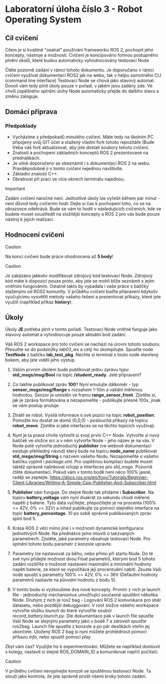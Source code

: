 # Laboratorní úloha číslo 3 - Robot Operating System

## Cíl cvičení 
Cílem je si kvalitně "osahat" používání frameworku ROS 2, pochopit jeho koncepty, nástroje a možnosti.
Cvičení je koncipováno formou postupného plnění úkolů, které budou automaticky vyhodnocovány testovací Node

Čtěte pozorně zadání v rámci tohoto dokumentu.
Je doporučeno v rámci cvičení využívat dokumentaci ROS2 jak na webu, tak v helpu samotného CLI (command line interface)
Testovací Node se chová jako stavový automat. Dovolí vám tedy plnit úkoly pouze v pořadí, v jakém jsou zadány zde. Ve chvíli úspěšného splnění úlohy Node automaticky přejde do dalšího stavu a změnu zaloguje.

## Domácí příprava

### Předpoklady

* Vycházíme z předpokadů minulého cvičení. Máte tedy na školním PC připojený svůj GIT účet a stažený vlastní fork tohoto repozitáře (Bude třeba váš fork aktualizovat, aby jste dostali soubory tohoto cvičení.
* Znalosti a pochopení základních konceptů ROS 2 prezentované na přednáškách.
* Je silně doporučeno se obeznámit i s dokumentací ROS 2 na webu. Pravděpodobně ji v tomto cvičení nejednou navštívíte.
* Základní znalosti C++.
* Obratnost při práci ve více oknech terminálu najednou.

> [!IMPORTANT]  
> Zadání cvičení náročné není. Jednotlivé úkoly lze vyřešit během pár minut - není důvod tedy cvičením hnát. Dejte si čas k pochopení toho, co se na obrazovce odehrává. Bude se vám to hodit v následujících cvičeních, kde se budete muset soustředit na složitější koncepty a ROS 2 pro vás bude pouze nástroj k jejich realizaci.

## Hodnocení cvičení

> [!CAUTION]
> Na konci cvičení bude práce ohodnocena až **5 body**!

> [!CAUTION]  
> Je zakázáno jakkoliv modifikovat zdrojový kód testovací Node. Zdrojový kód máte k dispozici pouze proto, aby jste se mohli blíže seznámit s jejím vnitřním fungováním. Ostatně takto by vypadala i vaše práce s balíčky staženými od ROS2 komunity. V průběhu cvičení buďte připraveni kdykoliv vyučujícímu vysvětlit metody vašeho řešení a prezentovat příkazy, které jste využili (například příkaz **history**).

## Úkoly

Úkoly **JE** potřeba plnit v tomto pořadí. Testovací Node vnitřně funguje jako stavový automat a vyhodnocuje pouze aktuální bod zadání.

Váš ROS 2 workspace pro toto cvičení se nachází na úrovni tohoto souboru. Přesuňte se do podsložky *lab03_ws* a celý ho zkompilujte. Spusťte node **TestNode** z balíčku **lab_test_pkg**. Nechte si terminál s touto node otevřený bokem, aby jste viděli jeho výstup.

1.  Vašim prvním úkolem bude publikovat jednu zprávu typu **std_msgs/msg/Bool** na topic **/student_ready**. Jste připraveni?

2.  Co takhle publikovat zpráv **100**? Nyní emulujte dálkoměr - typ **sensor_msgs/msg/Range** s rozsahem 1-10m a validní měřenou hodnotou. Senzor je umístěn ve framu **range_sensor_front**. Zjistěte si, jak je zpráva formátována a nezapomeňte - publikujte přesně 100x, jinak se vám postup anuluje.

3.  Ztratil se robot. Vysílá informace o své pozici na topic **robot_position**. Pomožte mu dostat se domů (0,0,0) - poslouchá příkazy na topicu **robot_move**. Zjistěte si jaké interfaces se na těchto topicích využívají.

4.  Nyní je ta pravá chvíle vytvořit si svoji první C++ Node. Vytvořte si nový balíček ve složce src a v něm vytvořte Node - jeho název je na vás. V Node poté vytvořte jednoduchý **publisher** (ve webové dokumentaci existuje přehledný návod) který bude na topicu **node_name** publikovat **std_msgs/msg/String** s názvem vašeho Nodu. Nezapomeňte u vašeho balíčku vyplnit i *package.xml*. Pro úspěšnou kompilaci budete muset taktéž správně nalinkovat *rclcpp* a interfaces pro *std_msgs*. Pozorně čtěte dokumentaci. Pokud vám v tomto bodě není něco 100% jasné, raději se zeptejte.
https://docs.ros.org/en/foxy/Tutorials/Beginner-Client-Libraries/Writing-A-Simple-Cpp-Publisher-And-Subscriber.html

5.  **Publisher** vám funguje. Do stejné Node tak přidáme i **Subscriber**. Na topicu **battery_voltage** vám nyní dvakrát za sekundu chodí měřené napětí z baterie. Tyto data vyčítejte, přepočítejte je na procenta (100% == 42V, 0% == 32V) a inhed publikujte za pomoci stejného interface na topic **battery_percentage**. 10 po sobě správně publikovaných zpráv splní bod 5.

6.  Krása ROS 2 vězí mimo jiné i v možnosti dynamické konfigurace jednotlivých Node. Na přednášce jsme mluvili o takzvaných parametrech. Zjistěte, jaké parametry obsahuje testovací Node. Pro splnění tohoto bodu parametr z konzole upravte.

7.  Parametry lze nastavovat za běhu, nebo přímo při startu Node. Do té své nyní přidejte možnost dvou Float parametrů, kterými bod 5 tohoto zadání rozšíříte o možnost nastavení maximální a minimální hodnoty napětí baterie, ze které se vypočítává její procentuální nabití. Zkuste Vaši node spustit s parametry 100% == 42V, 0% == 36V (Defaultní hodnoty parametrů nastavte na původní hodnotu z bodu 5).

8.  V tomto bodu si vyzkoušíme dva nové koncepty. Prvním z nich je launch file - jednoduchý mechanismus umožňující současné spuštění několika Node. Druhým z nich je ros2 bag - Logování ROS 2 komunikace pro sběr datasetu, nebo pozdější debuggování. V root složce vašeho workspace vytvořte složku *launch* do které vytvoříte soubor *record_battery.launch.py*. Dle dokumentace pak v launch file spusťte Vaši Node se stejnými parametry jako v bodě 7 a zároveň spusťte ros2bag. Launch file spusťte z konzole a po pár desítkách vteřin jej ukončete. Uložený ROS 2 bag si nyní můžete prohlédnout pomocí příkazu *info*, nebo spustit pomocí *play*

Zbyl vám čas? Využijte ho k experimentování. Můžete se například domluvit s kolegy, nastavit si stejné ROS_DOMAIN_ID a komunikovat napříč počítači.


> [!CAUTION]
> V průběhu cvičení nevypínejte konzoli se spuštěnou testovací Node. Ta slouží jako kontrola, že jste správně prošli všemi kroky tohoto zadání.
